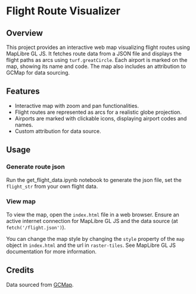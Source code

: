 # Flight Route Visualizer

## Overview
This project provides an interactive web map visualizing flight routes using MapLibre GL JS. It fetches route data from a JSON file and displays the flight paths as arcs using `turf.greatCircle`. Each airport is marked on the map, showing its name and code. The map also includes an attribution to GCMap for data sourcing.

## Features
- Interactive map with zoom and pan functionalities.
- Flight routes are represented as arcs for a realistic globe projection.
- Airports are marked with clickable icons, displaying airport codes and names.
- Custom attribution for data source.

## Usage

### Generate route json
Run the get_flight_data.ipynb notebook to generate the json file, set the `flight_str` from your own flight data.

### View map
To view the map, open the `index.html` file in a web browser. Ensure an active internet connection for MapLibre GL JS and the data source (at `fetch('/flight.json')`).

You can change the map style by changing the `style` property of the `map` object in `index.html` and the url in `raster-tiles`. See MapLibre GL JS documentation for more information.

## Credits
Data sourced from [GCMap](http://www.gcmap.com/).

